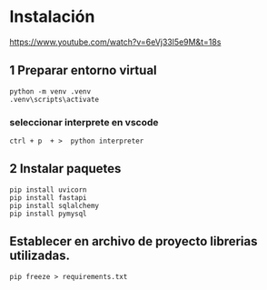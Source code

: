 # Instalación 

https://www.youtube.com/watch?v=6eVj33l5e9M&t=18s


## 1 Preparar entorno virtual

    python -m venv .venv 
    .venv\scripts\activate

### seleccionar interprete en vscode

    ctrl + p  + >  python interpreter

## 2 Instalar paquetes 

    pip install uvicorn
    pip install fastapi
    pip install sqlalchemy
    pip install pymysql

## Establecer en archivo de proyecto librerias utilizadas.

    pip freeze > requirements.txt     


